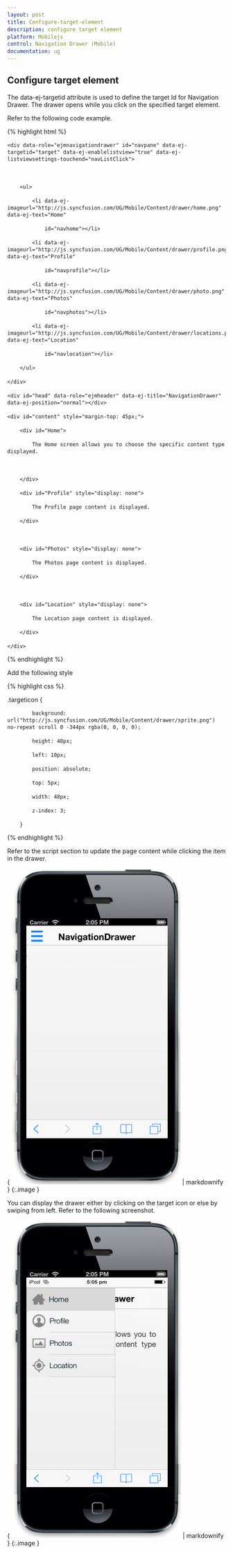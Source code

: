 ```yaml
---
layout: post
title: Configure-target-element
description: configure target element
platform: Mobilejs
control: Navigation Drawer (Mobile)
documentation: ug
---
```


## Configure target element

The data-ej-targetid attribute is used to define the target Id for Navigation Drawer. The drawer opens while you click on the specified target element.

Refer to the following code example.

{% highlight html %}

  <div id="target" class="targeticon"></div>

    <div data-role="ejmnavigationdrawer" id="navpane" data-ej-targetid="target" data-ej-enablelistview="true" data-ej-listviewsettings-touchend="navListClick">



        <ul>

            <li data-ej-imageurl="http://js.syncfusion.com/UG/Mobile/Content/drawer/home.png" data-ej-text="Home"

                id="navhome"></li>

            <li data-ej-imageurl="http://js.syncfusion.com/UG/Mobile/Content/drawer/profile.png" data-ej-text="Profile"

                id="navprofile"></li>

            <li data-ej-imageurl="http://js.syncfusion.com/UG/Mobile/Content/drawer/photo.png" data-ej-text="Photos"

                id="navphotos"></li>

            <li data-ej-imageurl="http://js.syncfusion.com/UG/Mobile/Content/drawer/locations.png" data-ej-text="Location"

                id="navlocation"></li>

        </ul>

    </div>

    <div id="head" data-role="ejmheader" data-ej-title="NavigationDrawer" data-ej-position="normal"></div>

    <div id="content" style="margin-top: 45px;">

        <div id="Home">

            The Home screen allows you to choose the specific content type displayed.



        </div>

        <div id="Profile" style="display: none">

            The Profile page content is displayed.

        </div>



        <div id="Photos" style="display: none">

            The Photos page content is displayed.

        </div>



        <div id="Location" style="display: none">

            The Location page content is displayed.

        </div>

    </div>



{% endhighlight %}

Add the following style

{% highlight css %}

.targeticon {

            background: url("http://js.syncfusion.com/UG/Mobile/Content/drawer/sprite.png") no-repeat scroll 0 -344px rgba(0, 0, 0, 0);

            height: 48px;

            left: 10px;

            position: absolute;

            top: 5px;

            width: 48px;

            z-index: 3;

        }



{% endhighlight %}



Refer to the script section to update the page content while clicking the item in the drawer.

{ ![](Configure-target-element_images/Configure-target-element_img1.png) | markdownify }
{:.image }


You can display the drawer either by clicking on the target icon or else by swiping from left. Refer to the following screenshot.



{ ![](Configure-target-element_images/Configure-target-element_img2.png) | markdownify }
{:.image }


